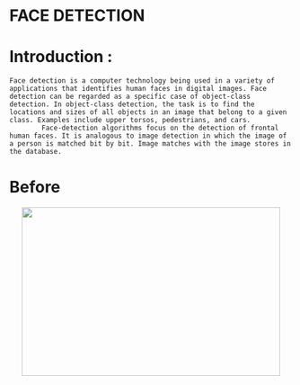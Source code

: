 # FACE DETECTION
# Introduction :
 	Face detection is a computer technology being used in a variety of applications that identifies human faces in digital images. Face detection can be regarded as a specific case of object-class detection. In object-class detection, the task is to find the locations and sizes of all objects in an image that belong to a given class. Examples include upper torsos, pedestrians, and cars.
           	Face-detection algorithms focus on the detection of frontal human faces. It is analogous to image detection in which the image of a person is matched bit by bit. Image matches with the image stores in the database. 
# Before     
<p align="center">
  <img width="460" height="300" src="![12](https://user-images.githubusercontent.com/96815665/162871569-26d29cbf-da93-4ea2-8d00-0ffe1fa34db9.png)/460/300">
</p>
